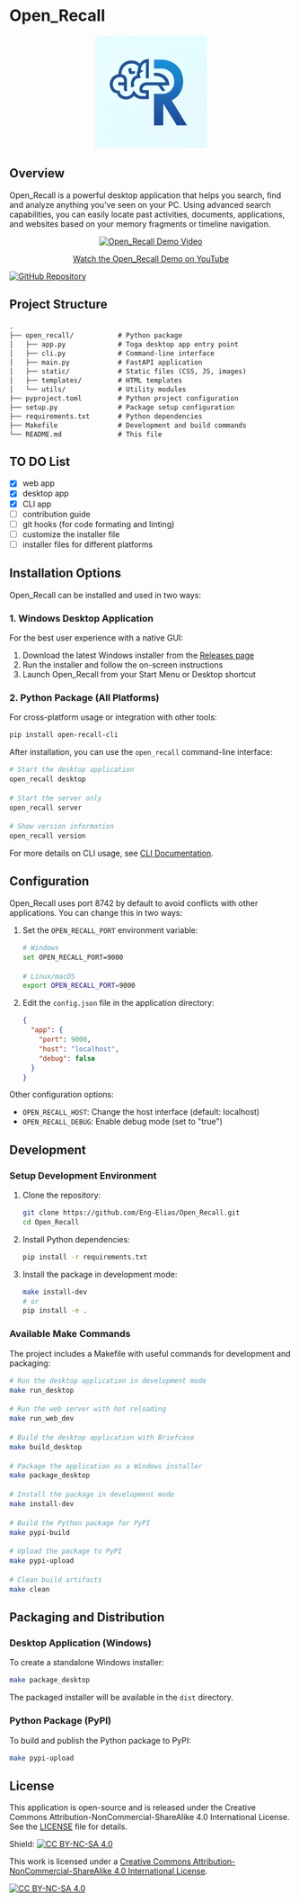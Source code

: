 # Open_Recall

<p align="center">
  <img src="open_recall/static/images/logo.png" alt="Open_Recall Logo" width="200">
</p>

## Overview

Open_Recall is a powerful desktop application that helps you search, find and analyze anything you've seen on your PC. Using advanced search capabilities, you can easily locate past activities, documents, applications, and websites based on your memory fragments or timeline navigation.

<p align="center">
  <a href="https://youtu.be/mqYihFedxmY">
    <img src="https://img.youtube.com/vi/mqYihFedxmY/0.jpg" alt="Open_Recall Demo Video" width="600">
  </a>
</p>
<p align="center">
  <a href="https://youtu.be/mqYihFedxmY">Watch the Open_Recall Demo on YouTube</a>
</p>

[![GitHub Repository](https://img.shields.io/badge/GitHub-Repository-blue.svg)](https://github.com/Eng-Elias/Open_Recall)

## Project Structure

```
.
├── open_recall/           # Python package
│   ├── app.py             # Toga desktop app entry point
│   ├── cli.py             # Command-line interface
│   ├── main.py            # FastAPI application
│   ├── static/            # Static files (CSS, JS, images)
│   ├── templates/         # HTML templates
│   └── utils/             # Utility modules
├── pyproject.toml         # Python project configuration
├── setup.py               # Package setup configuration
├── requirements.txt       # Python dependencies
├── Makefile               # Development and build commands
└── README.md              # This file
```

## TO DO List

- [x] web app
- [x] desktop app
- [x] CLI app
- [ ] contribution guide
- [ ] git hooks (for code formating and linting)
- [ ] customize the installer file
- [ ] installer files for different platforms

## Installation Options

Open_Recall can be installed and used in two ways:

### 1. Windows Desktop Application

For the best user experience with a native GUI:

1. Download the latest Windows installer from the [Releases page](https://github.com/Eng-Elias/Open_Recall/releases)
2. Run the installer and follow the on-screen instructions
3. Launch Open_Recall from your Start Menu or Desktop shortcut

### 2. Python Package (All Platforms)

For cross-platform usage or integration with other tools:

```bash
pip install open-recall-cli
```

After installation, you can use the `open_recall` command-line interface:

```bash
# Start the desktop application
open_recall desktop

# Start the server only
open_recall server

# Show version information
open_recall version
```

For more details on CLI usage, see [CLI Documentation](open_recall/CLI.md).

## Configuration

Open_Recall uses port 8742 by default to avoid conflicts with other applications. You can change this in two ways:

1. Set the `OPEN_RECALL_PORT` environment variable:

   ```bash
   # Windows
   set OPEN_RECALL_PORT=9000

   # Linux/macOS
   export OPEN_RECALL_PORT=9000
   ```

2. Edit the `config.json` file in the application directory:
   ```json
   {
     "app": {
       "port": 9000,
       "host": "localhost",
       "debug": false
     }
   }
   ```

Other configuration options:

- `OPEN_RECALL_HOST`: Change the host interface (default: localhost)
- `OPEN_RECALL_DEBUG`: Enable debug mode (set to "true")

## Development

### Setup Development Environment

1. Clone the repository:

   ```bash
   git clone https://github.com/Eng-Elias/Open_Recall.git
   cd Open_Recall
   ```

2. Install Python dependencies:

   ```bash
   pip install -r requirements.txt
   ```

3. Install the package in development mode:

   ```bash
   make install-dev
   # or
   pip install -e .
   ```

### Available Make Commands

The project includes a Makefile with useful commands for development and packaging:

```bash
# Run the desktop application in development mode
make run_desktop

# Run the web server with hot reloading
make run_web_dev

# Build the desktop application with Briefcase
make build_desktop

# Package the application as a Windows installer
make package_desktop

# Install the package in development mode
make install-dev

# Build the Python package for PyPI
make pypi-build

# Upload the package to PyPI
make pypi-upload

# Clean build artifacts
make clean
```

## Packaging and Distribution

### Desktop Application (Windows)

To create a standalone Windows installer:

```bash
make package_desktop
```

The packaged installer will be available in the `dist` directory.

### Python Package (PyPI)

To build and publish the Python package to PyPI:

```bash
make pypi-upload
```

## License

This application is open-source and is released under the Creative Commons Attribution-NonCommercial-ShareAlike 4.0 International License. See the [LICENSE](LICENSE) file for details.

Shield: [![CC BY-NC-SA 4.0][cc-by-nc-sa-shield]][cc-by-nc-sa]

This work is licensed under a
[Creative Commons Attribution-NonCommercial-ShareAlike 4.0 International License][cc-by-nc-sa].

[![CC BY-NC-SA 4.0][cc-by-nc-sa-image]][cc-by-nc-sa]

[cc-by-nc-sa]: http://creativecommons.org/licenses/by-nc-sa/4.0/
[cc-by-nc-sa-image]: https://licensebuttons.net/l/by-nc-sa/4.0/88x31.png
[cc-by-nc-sa-shield]: https://img.shields.io/badge/License-CC%20BY--NC--SA%204.0-lightgrey.svg

